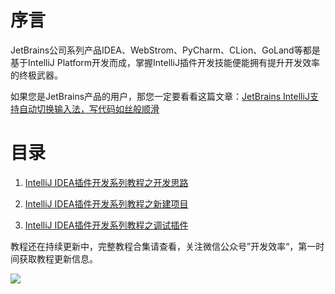 # 序言
JetBrains公司系列产品IDEA、WebStrom、PyCharm、CLion、GoLand等都是基于IntelliJ Platform开发而成，掌握IntelliJ插件开发技能便能拥有提升开发效率的终极武器。

如果您是JetBrains产品的用户，那您一定要看看这篇文章：[JetBrains IntelliJ支持自动切换输入法，写代码如丝般顺滑](https://mp.weixin.qq.com/s?__biz=MzIzMzcyNzA3Mw==&mid=2247483757&idx=1&sn=85260c90639afedc082ade647ca8a55b&chksm=e8807463dff7fd757e775066f4f07075d7c682b1d813f666bd3c195f471defdc659bb8466c29&scene=21#wechat_redirect)

# 目录

1. [IntelliJ IDEA插件开发系列教程之开发思路](https://mp.weixin.qq.com/s?__biz=MzIzMzcyNzA3Mw==&mid=2247483782&idx=1&sn=408f2d27c2cbf394254cadb26f31a753&chksm=e8807488dff7fd9e01914fed3273c9e09db01fa034748c844ea6f2fffac0c5efbd183ae2419b&scene=178&cur_album_id=2815070715065532417#rd)

2. [IntelliJ IDEA插件开发系列教程之新建项目](https://mp.weixin.qq.com/s?__biz=MzIzMzcyNzA3Mw==&mid=2247483782&idx=2&sn=9545ed263c332490457d2978ef754870&chksm=e8807488dff7fd9efa409615de065d7f2fa393eaddc94d5c57c1f5b809866ca7de83c817a4f2&scene=178&cur_album_id=2815070715065532417#rd)

3. [IntelliJ IDEA插件开发系列教程之调试插件](https://mp.weixin.qq.com/s?__biz=MzIzMzcyNzA3Mw==&mid=2247483782&idx=3&sn=0cbc19c72cfe086949b017dc1a6c4b2d&chksm=e8807488dff7fd9eb7ccb0219deb7e67b62de1fb52f1975451731def1dc0b362b343540bae59&scene=178&cur_album_id=2815070715065532417#rd)


教程还在持续更新中，完整教程合集请查看[](https://mp.weixin.qq.com/mp/appmsgalbum?__biz=MzIzMzcyNzA3Mw==&action=getalbum&album_id=2815070715065532417#wechat_redirect)，关注微信公众号”开发效率“，第一时间获取教程更新信息。

![](https://smart-input-source-1315501506.cos.ap-shanghai.myqcloud.com/public/qrcode_for_weixingongzhong.jpg)
